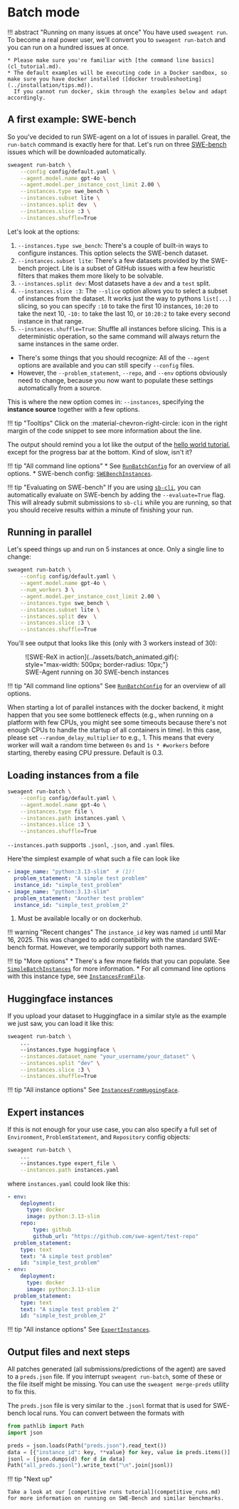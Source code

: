 # Batch mode

!!! abstract "Running on many issues at once"
    You have used `sweagent run`. To become a real power user, we'll convert you to `sweagent run-batch` and you can run on a hundred issues at once.

    * Please make sure you're familiar with [the command line basics](cl_tutorial.md).
    * The default examples will be executing code in a Docker sandbox, so make sure you have docker installed ([docker troubleshooting](../installation/tips.md)).
      If you cannot run docker, skim through the examples below and adapt accordingly.

## A first example: SWE-bench

So you've decided to run SWE-agent on a lot of issues in parallel. Great, the `run-batch` command is exactly here for that.
Let's run on three [SWE-bench](https://www.swebench.com/) issues which will be downloaded automatically.

```bash
sweagent run-batch \
    --config config/default.yaml \
    --agent.model.name gpt-4o \
    --agent.model.per_instance_cost_limit 2.00 \
    --instances.type swe_bench \
    --instances.subset lite \
    --instances.split dev  \
    --instances.slice :3 \
    --instances.shuffle=True
```

Let's look at the options:

1. `--instances.type swe_bench`: There's a couple of built-in ways to configure instances. This option selects the SWE-bench dataset.
2. `--instances.subset lite`: There's a few datasets provided by the SWE-bench project. Lite is a subset of GitHub issues with a few heuristic filters that makes them more likely to be solvable.
3. `--instances.split dev`: Most datasets have a `dev` and a `test` split.
4. `--instances.slice :3`: The `--slice` option allows you to select a subset of instances from the dataset. It works just the way to pythons `list[...]` slicing, so you can specify `:10` to take the first 10 instances, `10:20` to take the next 10, `-10:` to take the last 10, or `10:20:2` to take every second instance in that range.
5. `--instances.shuffle=True`: Shuffle all instances before slicing. This is a deterministic operation, so the same command will always return the same instances in the same order.

* There's some things that you should recognize: All of the `--agent` options are available and you can still specify `--config` files.
* However, the `--problem_statement`, `--repo`, and `--env` options obviously need to change, because you now want to populate these settings automatically from a source.

This is where the new option comes in: `--instances`, specifying the **instance source** together with a few options.

!!! tip "Tooltips"
    Click on the :material-chevron-right-circle: icon in the right margin of the code snippet to see more information about the line.

The output should remind you a lot like the output of the [hello world tutorial](hello_world.md), except for the progress bar at the bottom.
Kind of slow, isn't it?


!!! tip "All command line options"
    * See [`RunBatchConfig`](../reference/run_batch_config.md/#sweagent.run.run_batch.RunBatchConfig) for an overview of all options.
    * SWE-bench config: [`SWEBenchInstances`](../reference/batch_instances.md/#sweagent.run.batch_instances.SWEBenchInstances).

!!! tip "Evaluating on SWE-bench"
    If you are using [`sb-cli`](https://www.swebench.com/sb-cli/), you can automatically evaluate on SWE-bench by adding the `--evaluate=True` flag.
    This will already submit submissions to `sb-cli` while you are running, so that you should receive results within a minute of finishing your run.

## Running in parallel

Let's speed things up and run on 5 instances at once. Only a single line to change:

```bash hl_lines="4-4"
sweagent run-batch \
    --config config/default.yaml \
    --agent.model.name gpt-4o \
    --num_workers 3 \
    --agent.model.per_instance_cost_limit 2.00 \
    --instances.type swe_bench \
    --instances.subset lite \
    --instances.split dev  \
    --instances.slice :3 \
    --instances.shuffle=True
```

You'll see output that looks like this (only with 3 workers instead of 30):

<figure markdown="span">
![SWE-ReX in action](../assets/batch_animated.gif){: style="max-width: 500px; border-radius: 10px;"}
<figcaption>SWE-Agent running on 30 SWE-bench instances</figcaption>
</figure>

!!! tip "All command line options"
    See [`RunBatchConfig`](../reference/run_batch_config.md/#sweagent.run.run_batch.RunBatchConfig) for an overview of all options.

When starting a lot of parallel instances with the docker backend, it might happen that you see some bottleneck effects
(e.g., when running on a platform with few CPUs, you might see some timeouts because there's not enough CPUs to handle the startup of all containers in time).
In this case, please set `--random_delay_multiplier` to e.g., 1. This means that every worker will wait a random time between `0s` and `1s * #workers` before starting,
thereby easing CPU pressure. Default is 0.3.

## Loading instances from a file

```bash
sweagent run-batch \
    --config config/default.yaml \
    --agent.model.name gpt-4o \
    --instances.type file \
    --instances.path instances.yaml \
    --instances.slice :3 \
    --instances.shuffle=True
```

`--instances.path` supports `.jsonl`, `.json`, and `.yaml` files.

Here'the simplest example of what such a file can look like

```yaml title="instances.yaml"
- image_name: "python:3.13-slim"  # (1)!
  problem_statement: "A simple test problem"
  instance_id: "simple_test_problem"
- image_name: "python:3.13-slim"
  problem_statement: "Another test problem"
  instance_id: "simple_test_problem_2"
```

1. Must be available locally or on dockerhub.

!!! warning "Recent changes"
    The `instance_id` key was named `id` until Mar 16, 2025.
    This was changed to add compatibility with the standard SWE-bench format.
    However, we temporarily support both names.

!!! tip "More options"
    * There's a few more fields that you can populate. See [`SimpleBatchInstances`](../reference/batch_instances.md/#sweagent.run.batch_instances.SimpleBatchInstance) for more information.
    * For all command line options with this instance type, see [`InstancesFromFile`](../reference/batch_instances.md/#sweagent.run.batch_instances.InstancesFromFile).

## Huggingface instances

If you upload your dataset to Huggingface in a similar style as the example we just saw, you can load it like this:

```bash
sweagent run-batch \
    ...
    --instances.type huggingface \
    --instances.dataset_name "your_username/your_dataset" \
    --instances.split "dev" \
    --instances.slice :3 \
    --instances.shuffle=True
```

!!! tip "All instance options"
    See [`InstancesFromHuggingFace`](../reference/batch_instances.md/#sweagent.run.batch_instances.InstancesFromHuggingFace).

## Expert instances

If this is not enough for your use case, you can also specify a full set of `Environment`, `ProblemStatement`, and `Repository` config objects:

```bash
sweagent run-batch \
    ...
    --instances.type expert_file \
    --instances.path instances.yaml
```

where `instances.yaml` could look like this:

```yaml title="instances.yaml"
- env:
    deployment:
      type: docker
      image: python:3.13-slim
    repo:
        type: github
        github_url: "https://github.com/swe-agent/test-repo"
  problem_statement:
    type: text
    text: "A simple test problem"
    id: "simple_test_problem"
- env:
    deployment:
      type: docker
      image: python:3.13-slim
  problem_statement:
    type: text
    text: "A simple test problem 2"
    id: "simple_test_problem_2"
```

!!! tip "All instance options"
    See [`ExpertInstances`](../reference/batch_instances.md/#sweagent.run.batch_instances.ExpertInstancesFromFile).

## Output files and next steps

All patches generated (all submissions/predictions of the agent) are saved to a `preds.json` file.
If you interrupt `sweagent run-batch`, some of these or the file itself might be missing.
You can use the `sweagent merge-preds` utility to fix this.

The `preds.json` file is very similar to the `.jsonl` format that is used for SWE-bench local runs.
You can convert between the formats with

```python
from pathlib import Path
import json

preds = json.loads(Path("preds.json").read_text())
data = [{"instance_id": key, **value} for key, value in preds.items()]
jsonl = [json.dumps(d) for d in data]
Path("all_preds.jsonl").write_text("\n".join(jsonl))
```

!!! tip "Next up"

    Take a look at our [competitive runs tutorial](competitive_runs.md)
    for more information on running on SWE-Bench and similar benchmarks.
